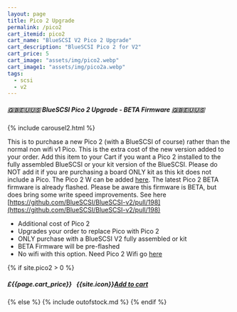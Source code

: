 ```yaml
---
layout: page
title: Pico 2 Upgrade
permalink: /pico2
cart_itemid: pico2
cart_name: "BlueSCSI V2 Pico 2 Upgrade"
cart_description: "BlueSCSI Pico 2 for V2"
cart_price: 5
cart_image: "assets/img/pico2.webp"
cart_image1: "assets/img/pico2a.webp"
tags: 
  - scsi
  - v2
---
```


##### 🇬🇧🇪🇺🇺🇸 BlueSCSI Pico 2 Upgrade - BETA Firmware 🇬🇧🇪🇺🇺🇸

{% include carousel2.html %}

This is to purchase a new Pico 2 (with a BlueSCSI of course) rather than the normal non wifi v1 Pico. This is the extra cost of the new version added to your order. Add this item to your Cart if you want a Pico 2 installed to the fully assembled BlueSCSI or your kit version of the BlueSCSI. Please do NOT add it if you are purchasing a board ONLY kit as this kit does not include a Pico. The Pico 2 W can be added [here](/pico2w). The latest Pico 2 BETA firmware is already flashed. Please be aware this firmware is BETA, but does bring some write speed improvements. See here [https://github.com/BlueSCSI/BlueSCSI-v2/pull/198](https://github.com/BlueSCSI/BlueSCSI-v2/pull/198)

* Additional cost of Pico 2
* Upgrades your order to replace Pico with Pico 2
* ONLY purchase with a BlueSCSI V2 fully assembled or kit
* BETA Firmware will be pre-flashed
* No wifi with this option. Need Pico 2 Wifi go [here](/pico2w)

{% if site.pico2 > 0 %}
##### £{{page.cart_price}} &nbsp; {{site.icon}}[Add to cart](/cart#{{page.cart_itemid}})
{% else %}
{% include outofstock.md %}
{% endif %}